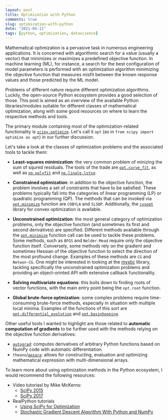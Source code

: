 ```yaml
---
layout: post
title: Optimization with Python
comments: true
slug: optimization-with-python
date: "2021-04-11"
tags: [python, optimization, datascience]
---
```


Mathematical optimization is a pervasive task in numerous engineering applications. It is concerned with algorithmic search for a value (usually a vector) that minimizes or maximizes a predefined objective function. In machine learning (ML), for instance, a search for the best configuration of model parameters is performed with an optimization algorithm minimizing the objective function that measures misfit between the known response values and those predicted by the ML model. 

Problems of different nature require different optimization algorithms. Luckily, the open-source Python ecosystem provides a good selection of those. This post is aimed as an overview of the available Python libraries/modules suitable for different classes of mathematical optimization, along with some good resources on where to learn the respective methods and tools. 

The primary module containing most of the optimization-related functionality is [`scipy.optimize`](https://docs.scipy.org/doc/scipy/reference/optimize.html). Let's call it `opt` (as in `from scipy import optimize as opt`) in our further discussion. 

Let's take a look at the classes of optimization problems and the associated tools to tackle them:

 - **Least-squares minimization**: the very common problem of minizing the sum of squred residuals. The tools of the trade are [`opt.curve_fit`](https://docs.scipy.org/doc/scipy/reference/generated/scipy.optimize.curve_fit.html), as well as [`np.polyfit`](https://numpy.org/doc/stable/reference/generated/numpy.polyfit.html) and [`np.linalg.lstsq`](https://numpy.org/doc/stable/reference/generated/numpy.linalg.lstsq.html). 
 
 - **Constrained optimization**: in addition to the objective function, the problem involves a set of constraints that have to be satisfied. These problems typically fall into the categories of linear programming (LP) or quadratic programming (QP). The methods that can be invoked via [`opt.minimize`](https://docs.scipy.org/doc/scipy/reference/generated/scipy.optimize.minimize.html) function are `COBYLA` and `SLSQP`. Additionally, the [`cvxopt`](https://cvxopt.org/) library for convex optimization is available. 
 
 - **Unconstrained optimization**: the most general category of optimization problems, only the objective function (and sometimes its first and second derivatives) are specified. Different methods available through the [`opt.minimize`](https://docs.scipy.org/doc/scipy/reference/generated/scipy.optimize.minimize.html) function call can be used to tackle these problems. Some methods, such as `BFGS` and `Nelder-Mead` require only the objective function itself. Conversely, some methods rely on the gradient and sometimes Hessian of the objective function to select the direction of the most profound change. Examples of these methods are `CG` and `Netwon-CG`. One might be interested in looking at the [mystic](https://mystic.readthedocs.io/) library, tackling specifically the unconstrained optimization problems and providing an object-orinted API with extensive callback functionality. 
 
 - **Solving multivariate equations**: this boils down to finding roots of vector functions, with the main entry point being the `opt.root` function. 
 
 - **Global brute-force optmization**: some complex problems require time-consuming brute-force methods, especially in situation with multiple local minima. Examples of the functions of this sort are [`opt.differential_evolution`](https://docs.scipy.org/doc/scipy/reference/generated/scipy.optimize.differential_evolution.html) and [`opt.basinhopping`](https://docs.scipy.org/doc/scipy/reference/generated/scipy.optimize.basinhopping.html). 

Other useful tools I wanted to highlight are those related to **automatic computation of gradients** to be further used with the methods relying on the objective function derivatives:

 - [`autograd`](https://github.com/HIPS/autograd): computes derivatives of arbitrary Python functions based on NumPy code with automatic differentiation.
 - `theano`/[`aesara`](https://github.com/pymc-devs/aesara): allows for constructing, evaluation and optimizing mathematical expression with multi-dimensional arrays. 

To learn more about using optimization methods in the Python ecosystem, I would recommend the following resources:

 - Video tutoriasl by Mike McKerns:
    - [SciPy 2015](https://www.youtube.com/watch?v=avRx2cdNZmk)
    - [SciPy 2017](https://www.youtube.com/watch?v=geFER2oVvvU)
 - RealPython tutorials
    - [Using SciPy for Optimization](https://realpython.com/python-scipy-cluster-optimize/)
    - [Stochastic Gradient Descent Algorithm With Python and NumPy](https://realpython.com/gradient-descent-algorithm-python/)
 
 




